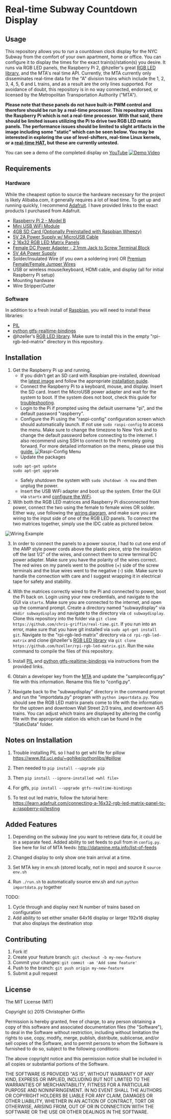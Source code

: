 # Real-time Subway Countdown Display

## Usage

This repository allows you to run a countdown clock display for the NYC Subway from the comfort of your own apartment, home or office. You can configure it to display the times for the exact train(s)/station(s) you desire. It runs via RGB LED panels, the Raspberry Pi 2, @hzeller's great [RGB LED library](https://github.com/hzeller/rpi-rgb-led-matrix), and the MTA's real time API. Currently, the MTA currently only disseminates real-time data for the "A" division trains which include the 1, 2, 3, 4, 5, 6 and L trains, and as a result are the only lines supported. For avoidance of doubt, this repository is in no way connected, endorsed, or licensed by the Metropolitan Transportation Authority ("MTA"). 

**Please note that these panels do not have built-in PWM control and therefore should be run by a real-time processor. This repository utilizes the Raspberry Pi which is not a real-time processor. With that said, there should be limited issues utilizing the Pi to drive two RGB LED matrix panels. The performance issues should be limited to slight artifacts in the image including some "static" which can be seen below. You may be interested in exploring the use of level-shifters, real-time Linux kernels, or a [real-time HAT](http://www.adafruit.com/products/2345), but these are currently untested.**

You can see a demo of the completed display on [YouTube](https://www.youtube.com/watch?v=BXbsdpKbUQQ)
[![Demo Video](https://img.youtube.com/vi/BXbsdpKbUQQ/0.jpg)](https://www.youtube.com/watch?v=BXbsdpKbUQQ)

## Requirements

### Hardware

While the cheapest option to source the hardware necessary for the project is likely Alibaba.com, it generally requires a lot of lead time. To get up and running quickly, I recommend [Adafruit](https://www.adafruit.com/). I have provided links to the exact products I purchased from Adafruit.

* [Raspberry Pi 2 - Model B](https://www.adafruit.com/products/2358)
* [Mini USB WiFi Module](https://www.adafruit.com/products/814)
* [4GB SD Card (Optionally Preinstalled with Raspbian Wheezy)](https://www.adafruit.com/products/1121)
* [5V 2A Power Supply w/ MicroUSB Cable](https://www.adafruit.com/products/1995)
* [2 16x32 RGB LED Matrix Panels](https://www.adafruit.com/products/420)
* [Female DC Power Adapter - 2.1mm Jack to Screw Terminal Block](https://www.adafruit.com/products/368)
* [5V 4A Power Supply](https://www.adafruit.com/products/1466)
* Solder/Insulated Wire (if you own a soldering iron) OR [Premium Female/Female Jumper Wires](https://www.adafruit.com/products/266)
* USB or wireless mouse/keyboard, HDMI cable, and display (all for initial Raspberry Pi setup)
* Mounting hardware
* Wire Stripper/Cutter

### Software

In addition to a fresh install of [Raspbian](https://www.raspbian.org/), you will need to install these libraries:

* [PIL](http://www.pythonware.com/products/pil/)
* [python gtfs-realtime-bindings](https://developers.google.com/transit/gtfs-realtime/code-samples?hl=en#python)
* @hzeller's [RGB LED library](https://github.com/hzeller/rpi-rgb-led-matrix). Make sure to install this in the empty "rpi-rgb-led-matrix" directory in this repository.

## Installation

1. Get the Raspberry Pi up and running. 
   * If you didn't get an SD card with Raspbian pre-installed, download the [latest image](https://www.raspberrypi.org/downloads/) and follow the appropriate [installation guide](https://www.raspberrypi.org/documentation/installation/installing-images/). 
   * Connect the Raspberry Pi to a keyboard, mouse, and display. Insert the SD card. Insert the MicroUSB power adapter and wait for the system to boot. If the system does not boot, check this guide for [troubleshooting](http://www.raspberrypi.org/phpBB3/viewtopic.php?f=28&t=58151). 
   * Login to the Pi if prompted using the default username "pi", and the default password "raspberry". 
   * Configure the Pi using the "raspi-config" configuration screen which should automatically launch. If not use `sudo raspi-config` to access the menu. Make sure to change the timezone to New York and to change the default password before connecting to the internet. I also recommend using SSH to connect to the Pi remotely going forward. For more detailed information on the menu, please use this [guide.](https://www.raspberrypi.org/documentation/configuration/raspi-config.md)
   ![Raspi-Config Menu](http://www.blogcdn.com/www.engadget.com/media/2012/08/expandrootfsopt1.png)
   * Update the packages
   ```
   sudo apt-get update
   sudo apt-get upgrade
   ```
   * Safely shutdown the system with `sudo shutdown -h now` and then unplug the power. 
   * Insert the USB WiFi adapter and boot up the system. Enter the GUI via `startx` and [configure the WiFi](https://learn.adafruit.com/adafruits-raspberry-pi-lesson-3-network-setup/setting-up-wifi-with-raspbian).
2. With both the RGB LED matrices and Raspberry Pi disconnected from power, connect the two using the female to female wires OR solder. Either way, use following the [wiring diagram](https://github.com/hzeller/rpi-rgb-led-matrix#wiring-diagram), and make sure you are wiring to the input side of one of the RGB LED panels. To connect the two matrices together, simply use the IDC cable as pictured below.

![Wiring Example](http://i.imgur.com/lcoUGVK.jpg)

3. In order to connect the panels to a power source, I had to cut one end of the AMP style power cords above the plastic piece, strip the insulation off the last 1/2" of the wires, and connect them to screw terminal DC power adapter. Make sure you have the polarity of the wires correct. The red wires on my panels went to the positive (+) side of the screw terminals and the blue wires went to the negative (-) side. Make sure to handle the connection with care and I suggest wrapping it in electrical tape for safety and stability. 

4. With the matrices correctly wired to the Pi and connected to power, boot the Pi back on. Login using your new credentials, and navigate to the GUI via `startx`. Make sure you are connected to the internet, and open up the command prompt. Create a directory named "subwaydisplay" via `mkdir subwaydisplay` and navigate to the directory via `cd subwaydisplay`. Clone this repository into the folder via `git clone https://github.com/chris-griffin/real-time.git`. If you run into an error, make sure that you have git installed via `sudo apt-get install git`. Navigate to the "rpi-rgb-led-matrix" directory via `cd rpi-rgb-led-matrix` and clone @hzeller's [RGB LED library](https://github.com/hzeller/rpi-rgb-led-matrix) via `git clone https://github.com/hzeller/rpi-rgb-led-matrix.git`. Run the `make` command to compile the files of this repository. 

5. Install [PIL](http://www.pythonware.com/products/pil/) and [python gtfs-realtime-bindings](https://developers.google.com/transit/gtfs-realtime/code-samples?hl=en#python) via instructions from the provided links. 

6. Obtain a developer key from the [MTA](http://web.mta.info/developers/developer-data-terms.html) and update the "sampleconfig.py" file with this information. Rename this file to "config.py".


6. Navigate back to the "subwaydisplay" directory in the command prompt and run the "importdata.py" program with `python importdata.py`. You should see the RGB LED matrix panels come to life with the information for the uptown and downtown Wall Street 2/3 trains, and downtown 4/5 trains. You can adjust which trains are displayed by altering the config file with the appropriate station ids which can be found in the "StaticData" folder. 

## Notes on Installation

1. Trouble installing PIL so I had to get whl file for pillow
https://www.lfd.uci.edu/~gohlke/pythonlibs/#pillow

1. Then needed to `pip install --upgrade pip`

1. Then `pip install --ignore-installed <whl file>`

1. For gtfs, `pip install --upgrade gtfs-realtime-bindings`

1. To test out led matrix, follow the tutorial here: https://learn.adafruit.com/connecting-a-16x32-rgb-led-matrix-panel-to-a-raspberry-pi/testing

## Added Features
1. Depending on the subway line you want to retrieve data for, it could be in a separate feed. Added ability to set feeds to pull from in `config.py`. See here for list of MTA feeds:
 http://datamine.mta.info/list-of-feeds
 
1. Changed display to only show one train arrival at a time.

1. Set MTA key in env.sh (stored locally, not in repo) and source it `source env.sh`

1. Run `./run.sh` to automatically source env.sh and run `python importdata.py` together

TODO:
1. Cycle through and display next N number of trains based on configuration
2. Add ability to set either smaller 64x16 display or larger 192x16 display that also displays the destination stop 




## Contributing

1. Fork it!
2. Create your feature branch: `git checkout -b my-new-feature`
3. Commit your changes: `git commit -am 'Add some feature'`
4. Push to the branch: `git push origin my-new-feature`
5. Submit a pull request

## License

The MIT License (MIT)

Copyright (c) 2015 Christopher Griffin

Permission is hereby granted, free of charge, to any person obtaining a copy
of this software and associated documentation files (the "Software"), to deal
in the Software without restriction, including without limitation the rights
to use, copy, modify, merge, publish, distribute, sublicense, and/or sell
copies of the Software, and to permit persons to whom the Software is
furnished to do so, subject to the following conditions:

The above copyright notice and this permission notice shall be included in all
copies or substantial portions of the Software.

THE SOFTWARE IS PROVIDED "AS IS", WITHOUT WARRANTY OF ANY KIND, EXPRESS OR
IMPLIED, INCLUDING BUT NOT LIMITED TO THE WARRANTIES OF MERCHANTABILITY,
FITNESS FOR A PARTICULAR PURPOSE AND NONINFRINGEMENT. IN NO EVENT SHALL THE
AUTHORS OR COPYRIGHT HOLDERS BE LIABLE FOR ANY CLAIM, DAMAGES OR OTHER
LIABILITY, WHETHER IN AN ACTION OF CONTRACT, TORT OR OTHERWISE, ARISING FROM,
OUT OF OR IN CONNECTION WITH THE SOFTWARE OR THE USE OR OTHER DEALINGS IN THE
SOFTWARE.
